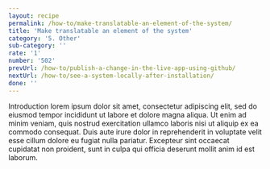 ```yaml
---
layout: recipe
permalink: /how-to/make-translatable-an-element-of-the-system/
title: 'Make translatable an element of the system'
category: '5. Other'
sub-category: ''
rate: '1'
number: '502'
prevUrl: /how-to/publish-a-change-in-the-live-app-using-github/
nextUrl: /how-to/see-a-system-locally-after-installation/
done: ''
---
```


Introduction lorem ipsum dolor sit amet, consectetur adipiscing elit, sed do eiusmod tempor incididunt ut labore et dolore magna aliqua. Ut enim ad minim veniam, quis nostrud exercitation ullamco laboris nisi ut aliquip ex ea commodo consequat. Duis aute irure dolor in reprehenderit in voluptate velit esse cillum dolore eu fugiat nulla pariatur. Excepteur sint occaecat cupidatat non proident, sunt in culpa qui officia deserunt mollit anim id est laborum.

